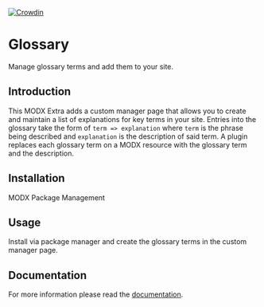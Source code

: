 [![Crowdin](https://d322cqt584bo4o.cloudfront.net/modx-glossary/localized.svg)](https://crowdin.com/project/modx-glossary)

# Glossary

Manage glossary terms and add them to your site.

## Introduction

This MODX Extra adds a custom manager page that allows you to create and
maintain a list of explanations for key terms in your site. Entries into the
glossary take the form of `term => explanation` where `term` is the phrase being
described and `explanation` is the description of said term. A plugin replaces 
each glossary term on a MODX resource with the glossary term and the description.

## Installation

MODX Package Management

## Usage

Install via package manager and create the glossary terms in the custom manager page.

## Documentation

For more information please read the [documentation](http://jako.github.io/Glossary/).
